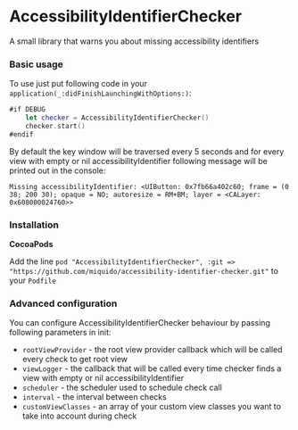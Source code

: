 # AccessibilityIdentifierChecker

A small library that warns you about missing accessibility identifiers

### Basic usage

To use just put following code in your `application(_:didFinishLaunchingWithOptions:)`:

```swift
#if DEBUG
    let checker = AccessibilityIdentifierChecker()
    checker.start()
#endif
```

By default the key window will be traversed every 5 seconds and for every view with empty or nil accessibilityIdentifier following message will be printed out in the console:

```Missing accessibilityIdentifier: <UIButton: 0x7fb66a402c60; frame = (0 38; 200 30); opaque = NO; autoresize = RM+BM; layer = <CALayer: 0x608000024760>>```

### Installation

**CocoaPods**

Add the line `pod "AccessibilityIdentifierChecker", :git => "https://github.com/miquido/accessibility-identifier-checker.git"` to your `Podfile`

### Advanced configuration

You can configure AccessibilityIdentifierChecker behaviour by passing following parameters in init:

- `rootViewProvider` - the root view provider callback which will be called every check to get root view
- `viewLogger` - the callback that will be called every time checker finds a view with empty or nil accessibilityIdentifier
- `scheduler` - the scheduler used to schedule check call
- `interval` - the interval between checks
- `customViewClasses` - an array of your custom view classes you want to take into account during check
